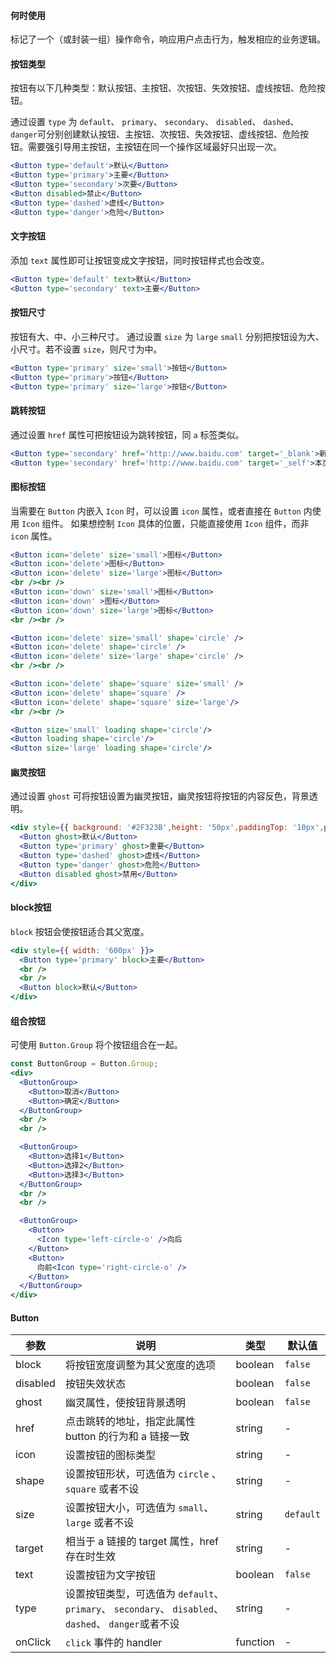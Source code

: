 <!-- # [Button](http://naotu.baidu.com/file/111809d1ee65fd61593e3afc13e79839?token=6b90e3ea029b1c7d) -->
#### **何时使用**
标记了一个（或封装一组）操作命令，响应用户点击行为，触发相应的业务逻辑。

#### **按钮类型**

按钮有以下几种类型：默认按钮、主按钮、次按钮、失效按钮、虚线按钮、危险按钮。

通过设置 `type` 为 `default`、 `primary`、 `secondary`、 `disabled`、 `dashed`、 `danger`可分别创建默认按钮、主按钮、次按钮、失效按钮、虚线按钮、危险按钮。需要强引导用主按钮，主按钮在同一个操作区域最好只出现一次。

```jsx
<Button type='default'>默认</Button>
<Button type='primary'>主要</Button>
<Button type='secondary'>次要</Button>
<Button disabled>禁止</Button>
<Button type='dashed'>虚线</Button>
<Button type='danger'>危险</Button>
```

#### **文字按钮**
添加 `text` 属性即可让按钮变成文字按钮，同时按钮样式也会改变。
```jsx
<Button type='default' text>默认</Button>
<Button type='secondary' text>主要</Button>
```

#### **按钮尺寸**
按钮有大、中、小三种尺寸。
通过设置 `size` 为 `large` `small` 分别把按钮设为大、小尺寸。若不设置 `size`，则尺寸为中。

```jsx
<Button type='primary' size='small'>按钮</Button>
<Button type='primary'>按钮</Button>
<Button type='primary' size='large'>按钮</Button>
```

#### **跳转按钮**
通过设置 `href` 属性可把按钮设为跳转按钮，同 `a` 标签类似。
```jsx
<Button type='secondary' href='http://www.baidu.com' target='_blank'>新页面</Button>
<Button type='secondary' href='http://www.baidu.com' target='_self'>本页面</Button>
```

#### **图标按钮**
当需要在 `Button` 内嵌入 `Icon` 时，可以设置 `icon` 属性，或者直接在 `Button` 内使用 `Icon` 组件。
如果想控制 `Icon` 具体的位置，只能直接使用 `Icon` 组件，而非 `icon` 属性。
```jsx
<Button icon='delete' size='small'>图标</Button>
<Button icon='delete'>图标</Button>
<Button icon='delete' size='large'>图标</Button>
<br /><br />
<Button icon='down' size='small'>图标</Button>
<Button icon='down' >图标</Button>
<Button icon='down' size='large'>图标</Button>
<br /><br />

<Button icon='delete' size='small' shape='circle' />
<Button icon='delete' shape='circle' />
<Button icon='delete' size='large' shape='circle' />
<br /><br />

<Button icon='delete' shape='square' size='small' />
<Button icon='delete' shape='square' />
<Button icon='delete' shape='square' size='large'/>
<br /><br />

<Button size='small' loading shape='circle'/>
<Button loading shape='circle'/>
<Button size='large' loading shape='circle'/>
```

#### **幽灵按钮**
通过设置 `ghost` 可将按钮设置为幽灵按钮，幽灵按钮将按钮的内容反色，背景透明。
```jsx
<div style={{ background: '#2F323B',height: '50px',paddingTop: '10px',paddingLeft: '10px'}}>
  <Button ghost>默认</Button>
  <Button type='primary' ghost>重要</Button>
  <Button type='dashed' ghost>虚线</Button>
  <Button type='danger' ghost>危险</Button>
  <Button disabled ghost>禁用</Button>
</div>
```
#### **block按钮**
`block` 按钮会使按钮适合其父宽度。
```jsx
<div style={{ width: '600px' }}>
  <Button type='primary' block>主要</Button>
  <br />
  <br />
  <Button block>默认</Button>
</div>
```
#### **组合按钮**
可使用 `Button.Group` 将个按钮组合在一起。
```jsx
const ButtonGroup = Button.Group;
<div>
  <ButtonGroup>
    <Button>取消</Button>
    <Button>确定</Button>
  </ButtonGroup>
  <br />
  <br />

  <ButtonGroup>
    <Button>选择1</Button>
    <Button>选择2</Button>
    <Button>选择3</Button>
  </ButtonGroup>
  <br />
  <br />

  <ButtonGroup>
    <Button>
      <Icon type='left-circle-o' />向后
    </Button>
    <Button>
      向前<Icon type='right-circle-o' />
    </Button>
  </ButtonGroup>
</div>
```

#### **Button**
| 参数 | 说明 | 类型 | 默认值 |
| --- | --- | --- | --- |
| block | 将按钮宽度调整为其父宽度的选项 | boolean | `false` |
| disabled | 按钮失效状态 | boolean | `false` |
| ghost | 幽灵属性，使按钮背景透明| boolean | `false` |
| href | 点击跳转的地址，指定此属性 button 的行为和 a 链接一致 | string | - |
| icon | 设置按钮的图标类型 | string | - |
| shape | 设置按钮形状，可选值为 `circle` 、`square` 或者不设 | string | - |
| size | 设置按钮大小，可选值为 `small`、`large` 或者不设 | string | `default` |
| target | 相当于 a 链接的 target 属性，href 存在时生效 | string | - |
| text | 设置按钮为文字按钮 | boolean | `false` |
| type | 设置按钮类型，可选值为 `default`、 `primary`、 `secondary`、 `disabled`、 `dashed`、 `danger`或者不设 | string | - |
| onClick | `click` 事件的 handler | function | - |

<style> .idoll-btn{margin-left: 10px}</style>
